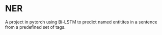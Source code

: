 # NER
A project in pytorch using Bi-LSTM to predict named entitites in a sentence from a predefined set of tags.
